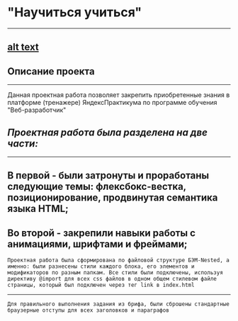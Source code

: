 # "Научиться учиться"
----------------------------------------------------------------------------------------------------
[alt text](images/header-image.png)
----------------------------------------------------------------------------------------------------
## Описание проекта
----------------------------------------------------------------------------------------------------
Данная проектная работа позволяет закрепить приобретенные знания в платформе (тренажере) ЯндексПрактикума по программе обучения "Веб-разработчик" 
## *Проектная работа была разделена на две части:*
----------------------------------------------------------------------------------------------------
**В первой** - были затронуты и проработаны следующие темы: флексбокс-вестка, позиционирование, продвинутая семантика языка HTML;
----------------------------------------------------------------------------------------------------
**Во второй** - закрепили навыки работы с анимациями, шрифтами и фреймами;
----------------------------------------------------------------------------------------------------
    Проектная работа была сформирована по файловой структуре БЭМ-Nested, а именно: были разнесены стили каждого блока, его элементов и модификаторов по разным папкам. Все стили были подключены, используя директиву @import для всех css файлов в одном общем стилевом файле страницы, который был подключен через тег link в index.html
----------------------------------------------------------------------------------------------------
    Для правильного выполнения задания из брифа, были сброшены стандартные браузерные отступы для всех заголовков и параграфов